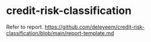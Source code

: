 # credit-risk-classification

Refer to report. https://github.com/deleyeem/credit-risk-classification/blob/main/report-template.md
